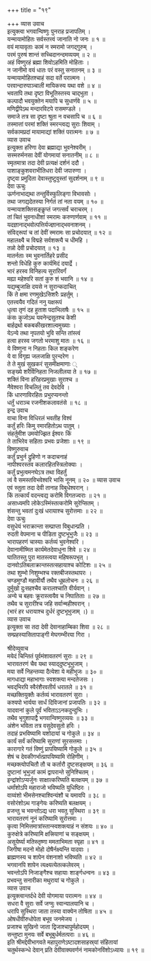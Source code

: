 +++
title = "१९"

+++
व्यास उवाच  
इत्युक्त्वा भगवान्विष्णुः पुनराह प्रजापतिम् ।  
यन्मायामोहितः सर्वस्तत्त्वं जानाति नो जनः ॥ १ ॥  
वयं मायावृताः कामं न स्मरामो जगद्‌गुरुम् ।  
परमं पुरुषं शान्तं सच्चिदानन्दमव्ययम् ॥ २ ॥  
अहं विष्णुरहं ब्रह्मा शिवोऽहमिति मोहिताः ।  
न जानीमो वयं धातः परं वस्तु सनातनम् ॥ ३ ॥  
यन्मायामोहितश्चाहं सदा वर्ते परात्मनः ।  
परवान्दारुपाञ्चाली मायिकस्य यथा वशे ॥ ४ ॥  
भवतापि तथा दृष्टा विभूतिस्तस्य चाद्‌भुता ।  
कल्पादौ भवयुक्तेन मयापि च सुधार्णवे ॥ ५ ॥  
मणिद्वीपेऽथ मन्दारविटपे रासमण्डले ।  
समाजे तत्र सा दृष्टा श्रुता न वचसापि च ॥ ६ ॥  
तस्मात्तां परमां शक्तिं स्मरन्त्वद्य सुराः शिवाम् ।  
सर्वकामप्रदां मायामाद्यां शक्तिं परात्मनः ॥ ७ ॥  
व्यास उवाच  
इत्युक्ता हरिणा देवा ब्रह्माद्या भुवनेश्वरीम् ।  
सस्मरुर्मनसा देवीं योगमायां सनातनीम् ॥ ८ ॥  
स्मृतमात्रा तदा देवी प्रत्यक्षं दर्शनं ददौ ।  
पाशाङ्कुशवराभीतिधरा देवी जपारुणा ।  
दृष्ट्वा प्रमुदिता देवास्तुष्टुवुस्तां सुदर्शनाम् ॥ ९ ॥  
देवा ऊचुः  
ऊर्णनाभाद्यथा तन्तुर्विस्फुलिङ्गा विभावसोः ।  
तथा जगद्यदेतस्या निर्गतं तां नता वयम् ॥ १० ॥  
यन्मायाशक्तिसङ्कॢप्तं जगत्सर्वं चराचरम् ।  
तां चितं भुवनाधीशां स्मरामः करुणार्णवाम् ॥ ११ ॥  
यदज्ञानाद्‌भवोत्पत्तिर्यज्ज्ञानाद्‌भवनाशनम् ।  
संविद्‌रूपां च तां देवीं स्मरामः सा प्रचोदयात् ॥ १२ ॥  
महालक्ष्यै च विद्महे सर्वशक्त्यै च धीमहि ।  
तन्नो देवी प्रचोदयात् ॥ १३ ॥  
मातर्नताः स्म भुवनार्तिहरे प्रसीद  
     शन्तो विधेहि कुरु कार्यमिदं दयार्द्रे ।  
भारं हरस्व विनिहत्य सुरारिवर्गं  
     मह्या महेश्वरि सतां कुरु शं भवानि ॥ १४ ॥  
यद्यम्बुजाक्षि दयसे न सुरान्कदाचित्  
     किं ते क्षमा रणमुखेऽसिशरैः प्रहर्तुम् ।  
एतत्त्वयैव गदितं ननु यक्षरूपं  
     धृत्वा तृणं दह हुताश पदाभिलाषैः ॥ १५ ॥  
कंसः कुजोऽथ यवनेन्द्रसुतश्च केशी  
     बार्हद्रथो बकबकीखरशाल्वमुख्याः ।  
येऽन्ये तथा नृपतयो भुवि सन्ति तांस्त्वं  
     हत्वा हरस्व जगतो भरमाशु मातः ॥ १६ ॥  
ये विष्णुना न निहताः किल शङ्करेण  
     ये वा विगृह्य जलजाक्षि पुरन्दरेण ।  
ते ते मुखं सुखकरं सुसमीक्षमाणाः ्  
     सङ्ख्ये शरैर्विनिहता निजलीलया ते ॥ १७ ॥  
शक्तिं विना हरिहरप्रमुखाः सुराश्च ॥  
     नैवेश्वरा विचलितुं तव देवदेवि ।  
किं धारणाविरहितः प्रभुरप्यनन्तो  
     धर्तुं धराञ्च रजनीशकलावतंसे ॥ १८ ॥  
इन्द्र उवाच  
वाचा विना विधिरलं भवतीह विश्वं  
     कर्तुं हरिः किमु रमारहितोऽथ पातुम् ।  
संहर्तुमीश उमयोज्झित ईश्वरः किं  
     ते ताभिरेव सहिताः प्रभवः प्रजेशाः ॥ १९ ॥  
विष्णुरुवाच  
कर्तुं प्रभुर्न द्रुहिणो न कदाचनाहं  
     नापीश्वरस्तव कलारहितस्त्रिलोक्याः ।  
कर्तुं प्रभुत्वमनघेऽत्र तथा विहर्तुं  
     त्वं वै समस्तविभवेश्वरि भासि नूनम् ॥ २० ॥
व्यास उवाच  
एवं स्तुता तदा देवी तानाह विबुधेश्वरान् ।  
किं तत्कार्यं वदन्त्वद्य करोमि विगतज्वराः ॥ २१ ॥  
असाध्यमपि लोकेऽस्मिंस्तत्करोमि सुरेप्सितम् ।  
शंसन्तु भवतां दुःखं धरायाश्च सुरोत्तमाः ॥ २२ ॥  
देवा ऊचुः  
वसुधेयं भराक्रान्ता सम्प्राप्ता विबुधान्प्रति ।  
रुदती वेपमाना च पीडिता दुष्टभूभुजैः ॥ २३ ॥  
भारापहरणं चास्याः कर्तव्यं भुवनेश्वरि ।  
देवानामीष्मित कार्यमेतदेवाधुना शिवे ॥ २४ ॥  
घातितस्तु पुरा मातस्त्वया महिषरूपभृत् ।  
दानवोऽतिबलाक्रान्तस्तत्सहायाश्च कोटिशः ॥ २५ ॥  
तथा शुम्भो निशुम्भश्च रक्तबीजस्तथापरः ।  
चण्डमुण्डौ महावीर्यौ तथैव धूम्रलोचनः ॥ २६ ॥  
दुर्मुखो दुःसहश्चैव करालश्चाति वीर्यवान् ।  
अन्ये च बहवः क्रूरास्त्वयैव च निपातिताः ॥ २७ ॥  
तथैव च सुरारींश्च जहि सर्वान्महीश्वरान् ।  
(भारं हर धरायाश्च दुर्धरं दुष्टभूभुजाम् ।) ॥  
व्यास उवाच  
इत्युक्ता सा तदा देवी देवानाहाम्बिका शिवा ॥ २८ ॥  
सम्प्रहस्यासितापाङ्गी मेघगम्भीरया गिरा ।  
  
श्रीदेव्युवाच  
मयेदं चिन्तितं पूर्वमंशावतरणं सुराः ॥ २९ ॥  
भारावतरणं चैव यथा स्याद्‌दुष्टभूभुजाम् ।  
मया सर्वे निहन्तव्या दैत्येशा ये महीभुजः ॥ ३० ॥  
मागधाद्या महाभागाः स्वशक्त्या मन्दतेजसः ।  
भवद्‌भिरपि स्वैरंशैरवतीर्य धरातले ॥ ३१ ॥  
मच्छक्तियुक्तैः कर्तव्यं भारावतरणं सुराः ।  
कश्यपो भार्यया सार्धं दिविजानां प्रजापतिः ॥ ३२ ॥  
यादवानां कुले पूर्वं भविताऽऽनकदुन्दुभिः ।  
तथैव भृगुशापाद्वै भगवान्विष्णुरव्ययः ॥ ३३ ॥  
अंशेन भविता तत्र वसुदेवसुतो हरिः ।  
तदाहं प्रभविष्यामि यशोदायां च गोकुले ॥ ३४ ॥  
कार्यं सर्वं करिष्यामि सुराणां सुरसत्तमाः ।  
कारागारे गतं विष्णुं प्रापयिष्यामि गोकुले ॥ ३५ ॥  
शेषं च देवकीगर्भात्प्रापयिष्यामि रोहिणीम् ।  
मच्छक्त्योपचितौ तौ च कर्तारौ दुष्टसङ्क्षयम् ॥ ३६ ॥  
दुष्टानां भूभुजां कामं द्वापरान्ते सुनिश्चितम् ।  
इन्द्रांशोऽप्यर्जुनः साक्षात्करिष्यति बलक्षयम् ॥ ३७ ॥  
धर्मांशोऽपि महाराजो भविष्यति युधिष्ठिरः ।  
वाय्वंशो भीमसेनश्चाश्विन्यंशौ च यमावपि ॥ ३८ ॥  
वसोरंशोऽथ गाङ्गेयः करिष्यति बलक्षयम् ।  
व्रजन्तु च भवन्तोऽद्य धरा भवतु सुस्थिरा ॥ ३९ ॥  
भारावतरणं नूनं करिष्यामि सुरोत्तमाः ।  
कृत्वा निमित्तमात्रांस्तान्स्वशक्त्याहं न संशयः ॥ ४० ॥  
कुरुक्षेत्रे करिष्यामि क्षत्त्रियाणां च सङ्क्षयम् ।  
असूयेर्ष्या मतिस्तृष्णा ममताभिमता स्पृहा ॥ ४१ ॥  
जिगीषा मदनो मोहो दोषैर्नक्ष्यन्ति यादवाः ।  
ब्राह्मणस्य च शापेन वंशनाशो भविष्यति ॥ ४२ ॥  
भगवानपि शापेन त्यक्ष्यत्येतत्कलेवरम् ।  
भवन्तोऽपि निजाङ्गैश्च सहायाः शार्ङ्गधन्वनः ॥ ४३ ॥  
प्रभवन्तु सनारीका मथुरायां च गोकुले ।  
व्यास उवाच  
इत्युक्त्वान्तर्दधे देवी योगमाया परात्मनः ॥ ४४ ॥  
सधरा वै सुराः सर्वे जग्मुः स्वान्यालयानि च ।  
धरापि सुस्थिरा जाता तस्या वाक्येन तोषिता ॥ ४५ ॥  
ओषधीवीरुधोपेता बभूव जनमेजय ।  
प्रजाश्च सुखिनो जाता द्विजाश्चापुर्महोदयम् ।  
सन्तुष्टा मुनयः सर्वे बभूबुर्धर्मतत्पराः ॥ ४६ ॥  
इति श्रीमद्देवीभागवते महापुराणेऽष्टादशसाहस्र्यां संहितायां  
चतुर्थस्कन्धे देवान् प्रति देवीवाक्यवर्णनं नामकोनविंशोऽध्यायः ॥ १९ ॥
